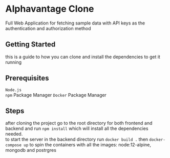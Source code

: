 # Alphavantage Clone

Full Web Application for fetching sample data with API keys as the authentication and authorization method

## Getting Started

this is a guide to how you can clone and install the dependencies to get it running

## Prerequisites

`Node.js`\
`npm` Package Manager
`Docker` Package Manager

## Steps

after cloning the project go to the root directory for both frontend and backend and run `npm install` which will install all the dependencies needed.\
to start the server in the backend directory run `docker build .` then `docker-compose up` to spin the containers with all the images: node:12-alpine, mongodb and postrgres
